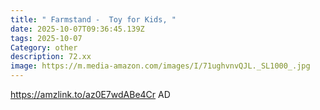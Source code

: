 ```yaml
---
title: " Farmstand -  Toy for Kids, "
date: 2025-10-07T09:36:45.139Z
tags: 2025-10-07
Category: other
description: 72.xx
image: https://m.media-amazon.com/images/I/71ughvnvQJL._SL1000_.jpg
---
```

https://amzlink.to/az0E7wdABe4Cr
AD